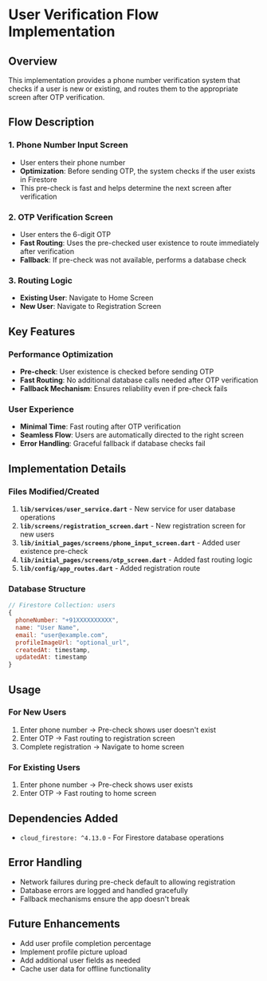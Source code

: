 # User Verification Flow Implementation

## Overview
This implementation provides a phone number verification system that checks if a user is new or existing, and routes them to the appropriate screen after OTP verification.

## Flow Description

### 1. Phone Number Input Screen
- User enters their phone number
- **Optimization**: Before sending OTP, the system checks if the user exists in Firestore
- This pre-check is fast and helps determine the next screen after verification

### 2. OTP Verification Screen
- User enters the 6-digit OTP
- **Fast Routing**: Uses the pre-checked user existence to route immediately after verification
- **Fallback**: If pre-check was not available, performs a database check

### 3. Routing Logic
- **Existing User**: Navigate to Home Screen
- **New User**: Navigate to Registration Screen

## Key Features

### Performance Optimization
- **Pre-check**: User existence is checked before sending OTP
- **Fast Routing**: No additional database calls needed after OTP verification
- **Fallback Mechanism**: Ensures reliability even if pre-check fails

### User Experience
- **Minimal Time**: Fast routing after OTP verification
- **Seamless Flow**: Users are automatically directed to the right screen
- **Error Handling**: Graceful fallback if database checks fail

## Implementation Details

### Files Modified/Created
1. **`lib/services/user_service.dart`** - New service for user database operations
2. **`lib/screens/registration_screen.dart`** - New registration screen for new users
3. **`lib/initial_pages/screens/phone_input_screen.dart`** - Added user existence pre-check
4. **`lib/initial_pages/screens/otp_screen.dart`** - Added fast routing logic
5. **`lib/config/app_routes.dart`** - Added registration route

### Database Structure
```javascript
// Firestore Collection: users
{
  phoneNumber: "+91XXXXXXXXXX",
  name: "User Name",
  email: "user@example.com",
  profileImageUrl: "optional_url",
  createdAt: timestamp,
  updatedAt: timestamp
}
```

## Usage

### For New Users
1. Enter phone number → Pre-check shows user doesn't exist
2. Enter OTP → Fast routing to registration screen
3. Complete registration → Navigate to home screen

### For Existing Users
1. Enter phone number → Pre-check shows user exists
2. Enter OTP → Fast routing to home screen

## Dependencies Added
- `cloud_firestore: ^4.13.0` - For Firestore database operations

## Error Handling
- Network failures during pre-check default to allowing registration
- Database errors are logged and handled gracefully
- Fallback mechanisms ensure the app doesn't break

## Future Enhancements
- Add user profile completion percentage
- Implement profile picture upload
- Add additional user fields as needed
- Cache user data for offline functionality 